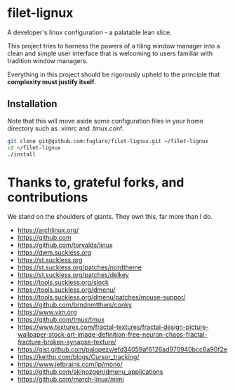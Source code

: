 # filet-lignux

A developer's linux configuration - a palatable lean slice.

This project tries to harness the powers of a tiling window manager into a
clean and simple user interface that is welcoming to users familiar with
tradition window managers.

Everything in this project should be rigorously upheld to the principle that
**complexity must justify itself**.

## Installation

Note that this will move aside some configuration files in your home
directory such as .vimrc and .tmux.conf.

```bash
git clone git@github.com:fuglaro/filet-lignux.git ~/filet-lignux
cd ~/filet-lignux
./install
```

# Thanks to, grateful forks, and contributions

We stand on the shoulders of giants. They own this, far more than I do.

* https://archlinux.org/
* https://github.com
* https://github.com/torvalds/linux
* https://dwm.suckless.org
* https://st.suckless.org
* https://st.suckless.org/patches/nordtheme
* https://st.suckless.org/patches/delkey
* https://tools.suckless.org/slock
* https://tools.suckless.org/dmenu/
* https://tools.suckless.org/dmenu/patches/mouse-suppor/
* https://github.com/brndnmtthws/conky
* https://www.vim.org
* https://github.com/tmux/tmux
* https://www.texturex.com/fractal-textures/fractal-design-picture-wallpaper-stock-art-image-definition-free-neuron-chaos-fractal-fracture-broken-synapse-texture/
* https://gist.github.com/palopezv/efd34059af6126ad970940bcc6a90f2e
* https://keithp.com/blogs/Cursor_tracking/
* https://www.jetbrains.com/lp/mono/
* https://github.com/akinozgen/dmenu_applications
* https://github.com/march-linux/mimi
